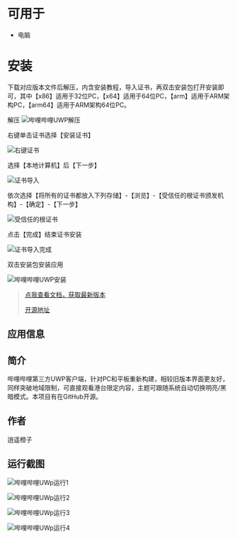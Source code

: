 # 可用于
- 电脑
# 安装
下载对应版本文件后解压，内含安装教程，导入证书，再双击安装包打开安装即可，其中【x86】适用于32位PC，【x64】适用于64位PC，【arm】适用于ARM架构PC，【arm64】适用于ARM架构64位PC。

解压
![哔哩哔哩UWP解压](https://tva4.sinaimg.cn/large/008fEidvgy1gnco054y6tj30lj03jaak.jpg)

右键单击证书选择【安装证书】

![右键证书](https://tvax3.sinaimg.cn/large/008fEidvgy1gnco0atd2gj30fn03bglx.jpg)

选择【本地计算机】后【下一步】

![证书导入](https://tva3.sinaimg.cn/large/008fEidvgy1gnco0b2fo1j30lb0m20ty.jpg)

依次选择【将所有的证书都放入下列存储】-【浏览】-【受信任的根证书颁发机构】-【确定】-【下一步】

![受信任的根证书](https://tva4.sinaimg.cn/large/008fEidvgy1gnco090si5j30zs0n1414.jpg)

点击【完成】结束证书安装

![证书导入完成](https://tvax4.sinaimg.cn/large/008fEidvgy1gnco0b986ej30lb0m2dgo.jpg)

双击安装包安装应用

![哔哩哔哩UWP安装](https://tvax1.sinaimg.cn/large/008fEidvgy1gnco04st1gj30nm0g7wfq.jpg)

> [点我查看文档，获取最新版本](https://www.showdoc.com.cn/biliuwpv4)
> 
> [开源地址](https://github.com/xiaoyaocz/biliuwp-lite)
## 应用信息
## 简介
哔哩哔哩第三方UWP客户端，针对PC和平板重新构建，相较旧版本界面更友好，同样突破地域限制，可直接观看港台限定内容，主题可跟随系统自动切换明亮/黑暗模式。本项目有在GitHub开源。
## 作者
逍遥橙子
## 运行截图
![哔哩哔哩UWp运行1](https://tva3.sinaimg.cn/large/008fEidvgy1gnco05ybauj315o0q1e81.jpg)

![哔哩哔哩UWp运行2](https://tvax3.sinaimg.cn/large/008fEidvgy1gnco06c2mkj31hc0xc7ba.jpg)

![哔哩哔哩UWp运行3](https://tvax3.sinaimg.cn/large/008fEidvgy1gnco07j9s8j31hc0xc4qp.jpg)

![哔哩哔哩UWp运行4](https://tvax4.sinaimg.cn/large/008fEidvgy1gnco07zsggj31hc0xcwgw.jpg)